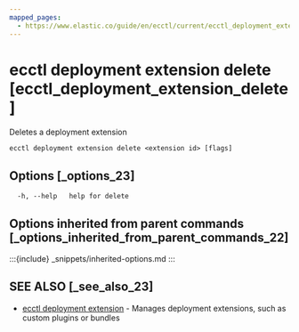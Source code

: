 ```yaml
---
mapped_pages:
  - https://www.elastic.co/guide/en/ecctl/current/ecctl_deployment_extension_delete.html
---
```


# ecctl deployment extension delete [ecctl_deployment_extension_delete]

Deletes a deployment extension

```
ecctl deployment extension delete <extension id> [flags]
```


## Options [_options_23]

```
  -h, --help   help for delete
```


## Options inherited from parent commands [_options_inherited_from_parent_commands_22]

:::{include} _snippets/inherited-options.md
:::


## SEE ALSO [_see_also_23]

* [ecctl deployment extension](/reference/ecctl_deployment_extension.md)	 - Manages deployment extensions, such as custom plugins or bundles

